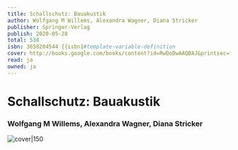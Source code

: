 ```yaml
---
title: Schallschutz: Bauakustik
author: Wolfgang M Willems, Alexandra Wagner, Diana Stricker
publisher: Springer-Verlag
publish: 2020-05-28
total: 538
isbn: 3658284544 {{isbn1#template-variable-definition
cover: http://books.google.com/books/content?id=RwDoDwAAQBAJ&printsec=frontcover&img=1&zoom=1&edge=curl&source=gbs_api
read: ja
owned: ja
---
```


# Schallschutz: Bauakustik
### Wolfgang M Willems, Alexandra Wagner, Diana Stricker
![cover|150](http://books.google.com/books/content?id=RwDoDwAAQBAJ&printsec=frontcover&img=1&zoom=1&edge=curl&source=gbs_api)